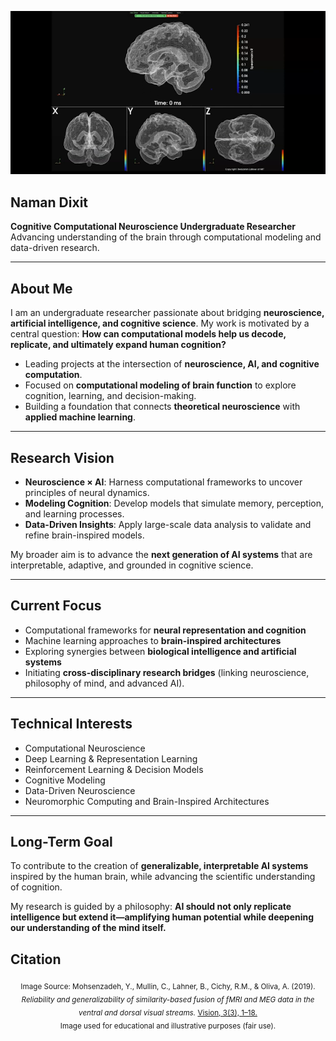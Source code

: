 ![logo](https://github.com/naman-dixit00/naman-dixit00/blob/main/Github%20Banner.png.png)
## Naman Dixit

**Cognitive Computational Neuroscience Undergraduate Researcher**
Advancing understanding of the brain through computational modeling and data-driven research.

---

## About Me

I am an undergraduate researcher passionate about bridging **neuroscience, artificial intelligence, and cognitive science**. My work is motivated by a central question:
**How can computational models help us decode, replicate, and ultimately expand human cognition?**

* Leading projects at the intersection of **neuroscience, AI, and cognitive computation**.
* Focused on **computational modeling of brain function** to explore cognition, learning, and decision-making.
* Building a foundation that connects **theoretical neuroscience** with **applied machine learning**.

---

## Research Vision

* **Neuroscience × AI**: Harness computational frameworks to uncover principles of neural dynamics.
* **Modeling Cognition**: Develop models that simulate memory, perception, and learning processes.
* **Data-Driven Insights**: Apply large-scale data analysis to validate and refine brain-inspired models.

My broader aim is to advance the **next generation of AI systems** that are interpretable, adaptive, and grounded in cognitive science.

---

## Current Focus

* Computational frameworks for **neural representation and cognition**
* Machine learning approaches to **brain-inspired architectures**
* Exploring synergies between **biological intelligence and artificial systems**
* Initiating **cross-disciplinary research bridges** (linking neuroscience, philosophy of mind, and advanced AI).

---

## Technical Interests

* Computational Neuroscience
* Deep Learning & Representation Learning
* Reinforcement Learning & Decision Models
* Cognitive Modeling
* Data-Driven Neuroscience
* Neuromorphic Computing and Brain-Inspired Architectures

---

## Long-Term Goal

To contribute to the creation of **generalizable, interpretable AI systems** inspired by the human brain, while advancing the scientific understanding of cognition.

My research is guided by a philosophy: **AI should not only replicate intelligence but extend it—amplifying human potential while deepening our understanding of the mind itself.**

## Citation 
<p align="center">
  <sub>
    Image Source: Mohsenzadeh, Y., Mullin, C., Lahner, B., Cichy, R.M., & Oliva, A. (2019).  
    <em>Reliability and generalizability of similarity-based fusion of fMRI and MEG data in the ventral and dorsal visual streams.</em>  
    <a href="https://www.mdpi.com/2411-5150/3/3/38" target="_blank">Vision, 3(3), 1–18.</a>  
    <br>Image used for educational and illustrative purposes (fair use).
  </sub>
</p>

